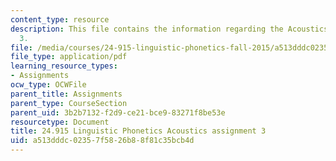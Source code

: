 ```yaml
---
content_type: resource
description: This file contains the information regarding the Acoustics assignment
  3.
file: /media/courses/24-915-linguistic-phonetics-fall-2015/a513dddc02357f5826b88f81c35bcb4d_MIT24_915F15_Assignment4.pdf
file_type: application/pdf
learning_resource_types:
- Assignments
ocw_type: OCWFile
parent_title: Assignments
parent_type: CourseSection
parent_uid: 3b2b7132-f2d9-ce21-bce9-83271f8be53e
resourcetype: Document
title: 24.915 Linguistic Phonetics Acoustics assignment 3
uid: a513dddc-0235-7f58-26b8-8f81c35bcb4d
---
```

